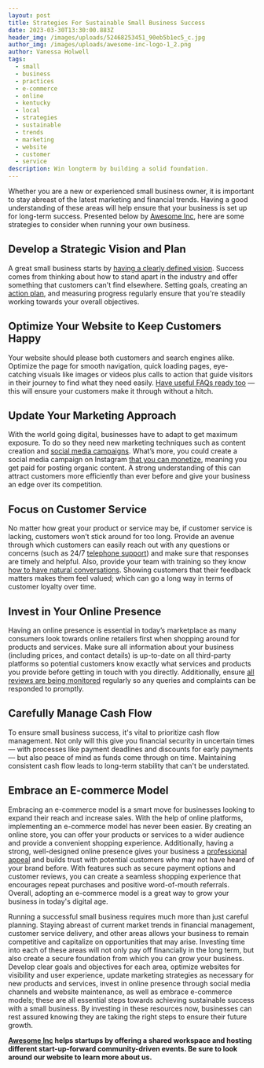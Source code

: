 ```yaml
---
layout: post
title: Strategies For Sustainable Small Business Success
date: 2023-03-30T13:30:00.883Z
header_img: /images/uploads/52468253451_90eb5b1ec5_c.jpg
author_img: /images/uploads/awesome-inc-logo-1_2.png
author: Vanessa Holwell
tags:
  - small
  - business
  - practices
  - e-commerce
  - online
  - kentucky
  - local
  - strategies
  - sustainable
  - trends
  - marketing
  - website
  - customer
  - service
description: Win longterm by building a solid foundation.
---
```

Whether you are a new or experienced small business owner, it is important to stay abreast of the latest marketing and financial trends. Having a good understanding of these areas will help ensure that your business is set up for long-term success. Presented below by [Awesome Inc](http://awesomeinc.org), here are some strategies to consider when running your own business.

## Develop a Strategic Vision and Plan

A great small business starts by [having a clearly defined vision](https://www.clearpointstrategy.com/blog/strategic-vision). Success comes from thinking about how to stand apart in the industry and offer something that customers can't find elsewhere. Setting goals, creating an [action plan](https://www.briantracy.com/blog/personal-success/how-to-create-an-action-plan/), and measuring progress regularly ensure that you're steadily working towards your overall objectives.

## Optimize Your Website to Keep Customers Happy

Your website should please both customers and search engines alike. Optimize the page for smooth navigation, quick loading pages, eye-catching visuals like images or videos plus calls to action that guide visitors in their journey to find what they need easily. [Have useful FAQs ready too](https://helpjuice.com/blog/write-faq-page) — this will ensure your customers make it through without a hitch.

## Update Your Marketing Approach

With the world going digital, businesses have to adapt to get maximum exposure. To do so they need new marketing techniques such as content creation and [social media campaigns](https://blog.hootsuite.com/how-to-create-a-social-media-marketing-plan/). What’s more, you could create a social media campaign on Instagram [that you can monetize](https://www.awesomeinc.org/blog/monetizing-your-instagram-as-a-college-student), meaning you get paid for posting organic content. A strong understanding of this can attract customers more efficiently than ever before and give your business an edge over its competition.

## Focus on Customer Service

No matter how great your product or service may be, if customer service is lacking, customers won’t stick around for too long. Provide an avenue through which customers can easily reach out with any questions or concerns (such as 24/7 [telephone support](https://www.ringcentral.com/us/en/blog/how-to-offer-24-7-customer-service-as-a-small-business-while-still-having-a-life/)) and make sure that responses are timely and helpful. Also, provide your team with training so they know [how to have natural conversations](https://www.awesomeinc.org/blog/5-tips-to-have-better-conversations). Showing customers that their feedback matters makes them feel valued; which can go a long way in terms of customer loyalty over time.

## Invest in Your Online Presence

Having an online presence is essential in today’s marketplace as many consumers look towards online retailers first when shopping around for products and services. Make sure all information about your business (including prices, and contact details) is up-to-date on all third-party platforms so potential customers know exactly what services and products you provide before getting in touch with you directly. Additionally, ensure [all reviews are being monitored](https://www.brightlocal.com/learn/review-management/profile-management/monitoring-online-reviews/) regularly so any queries and complaints can be responded to promptly.

## Carefully Manage Cash Flow

To ensure small business success, it's vital to prioritize cash flow management. Not only will this give you financial security in uncertain times — with processes like payment deadlines and discounts for early payments — but also peace of mind as funds come through on time. Maintaining consistent cash flow leads to long-term stability that can't be understated.

## Embrace an E-commerce Model

Embracing an e-commerce model is a smart move for businesses looking to expand their reach and increase sales. With the help of online platforms, implementing an e-commerce model has never been easier. By creating an online store, you can offer your products or services to a wider audience and provide a convenient shopping experience. Additionally, having a strong, well-designed online presence gives your business a [professional appeal](https://business.adobe.com/products/magento/magento-commerce.html) and builds trust with potential customers who may not have heard of your brand before. With features such as secure payment options and customer reviews, you can create a seamless shopping experience that encourages repeat purchases and positive word-of-mouth referrals. Overall, adopting an e-commerce model is a great way to grow your business in today's digital age.



Running a successful small business requires much more than just careful planning. Staying abreast of current market trends in financial management, customer service delivery, and other areas allows your business to remain competitive and capitalize on opportunities that may arise. Investing time into each of these areas will not only pay off financially in the long term, but also create a secure foundation from which you can grow your business. Develop clear goals and objectives for each area, optimize websites for visibility and user experience, update marketing strategies as necessary for new products and services, invest in online presence through social media channels and website maintenance, as well as embrace e-commerce models; these are all essential steps towards achieving sustainable success with a small business. By investing in these resources now, businesses can rest assured knowing they are taking the right steps to ensure their future growth.

**[Awesome Inc](http://awesomeinc.org) helps startups by offering a shared workspace and hosting different start-up-forward community-driven events. Be sure to look around our website to learn more about us.**